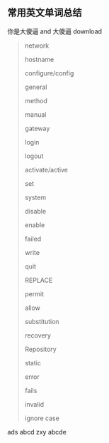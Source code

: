 ## 常用英文单词总结
你是大傻逼 and 大傻逼
download            <!--下载-->
>
> network             <!--网络-->
>
> hostname            <!--主机名称-->
>
> configure/config    <!--配置-->
>
> general             <!--通用/常规-->
>
> method              <!--方法/方式-->
>
> manual              <!--手动/手工-->
>
> gateway             <!--网关-->
>
> login               <!--登录-->
>
> logout              <!--退出-->
>
> activate/active     <!--激活-->
>
> set                 <!--设置-->
>
> system              <!--系统-->
>
> disable             <!--关闭/禁用-->
>
> enable              <!--开启/启用-->
>
> failed              <!--失败-->
>
> write               <!--写入/保存-->
>
> quit                <!--退出-->
>
> REPLACE             <!--替换-->
>
> permit              <!--允许-->
>
> allow               <!--允许-->
>
> substitution        <!--替代-->
>
> recovery            <!--恢复-->
>
> Repository          <!--仓库-->
>
> static              <!--静态-->
>
> error   	    <!--错误-->           
>
> fails   	    <!--失败-->
>
> invalid   	    <!--无效-->
>
> ignore case         <!--忽略大小写-->



ads
abcd
zxy
abcde

